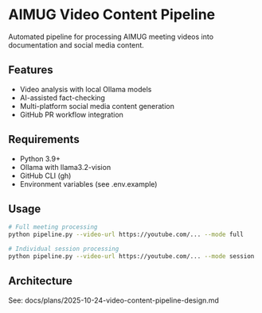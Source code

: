 # AIMUG Video Content Pipeline

Automated pipeline for processing AIMUG meeting videos into documentation and social media content.

## Features
- Video analysis with local Ollama models
- AI-assisted fact-checking
- Multi-platform social media content generation
- GitHub PR workflow integration

## Requirements
- Python 3.9+
- Ollama with llama3.2-vision
- GitHub CLI (gh)
- Environment variables (see .env.example)

## Usage
```bash
# Full meeting processing
python pipeline.py --video-url https://youtube.com/... --mode full

# Individual session processing
python pipeline.py --video-url https://youtube.com/... --mode session
```

## Architecture
See: docs/plans/2025-10-24-video-content-pipeline-design.md
